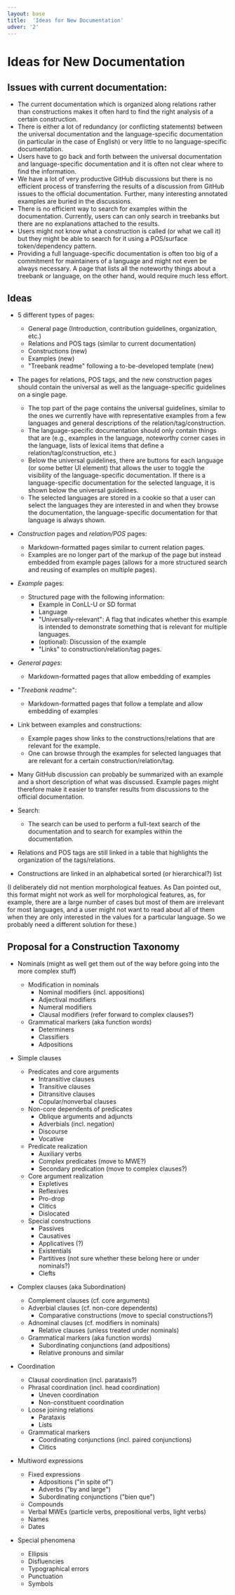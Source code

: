 ```yaml
---
layout: base
title:  'Ideas for New Documentation'
udver: '2'
---
```


# Ideas for New Documentation

## Issues with current documentation:


* The current documentation which is organized along relations rather than constructions makes it often hard to find the right analysis of a certain construction.
 * There is either a lot of redundancy (or conflicting statements) between the universal documentation and the language-specific documentation (in particular in the case of English) or very little to no language-specific documentation.
* Users have to go back and forth between the universal documentation and language-specific documentation and it is often not clear where to find the information.
* We have a lot of very productive GitHub discussions but there is no efficient process of transferring the results of a discussion from GitHub issues to the official documentation. Further, many interesting annotated examples are buried in the discussions.
* There is no efficient way to search for examples within the documentation. Currently, users can can only search in treebanks but there are no explanations attached to the results.
* Users might not know what a construction is called (or what we call it) but they might be able to search for it using a POS/surface token/dependency pattern.
* Providing a full language-specific documentation is often too big of a commitment for maintainers of a language and might not even be always necessary. A page that lists all the noteworthy things about a treebank or language, on the other hand, would require much less effort.


## Ideas

* 5 different types of pages:
  * General page (Introduction, contribution guidelines, organization, etc.)
  * Relations and POS tags (similar to current documentation)
  * Constructions (new)
  * Examples (new)
  * "Treebank readme" following a to-be-developed template (new)
  
* The pages for relations, POS tags, and the new construction pages should contain the universal as well as the language-specific guidelines on a single page.
  * The top part of the page contains the universal guidelines, similar to the ones we currently have with representative examples from a few languages and general descriptions of the relation/tag/construction.
  * The language-specific documentation should only contain things that are (e.g., examples in the language, noteworthy corner cases in the language, lists of lexical items that define a relation/tag/construction, etc.)
  * Below the universal guidelines, there are buttons for each language (or some better UI element) that allows the user to toggle the visibility of the language-specific documentation. If there is a language-specific documentation for the selected language, it is shown below the universal guidelines. 
  * The selected languages are stored in a cookie so that a user can select the languages they are interested in and when they browse the documentation, the language-specific documentation for that language is always shown.
  
  
 * _Construction_ pages and _relation/POS_ pages:
   * Markdown-formatted pages similar to current relation pages.
   * Examples are no longer part of the markup of the page but instead embedded from example pages (allows for a more structured search and reusing of examples on multiple pages).
  
 * _Example_ pages:
   * Structured page with the following information:
     * Example in ConLL-U or SD format
     * Language
     * "Universally-relevant": A flag that indicates whether this example is intended to demonstrate something that is relevant for multiple languages.
     * (optional): Discussion of the example
     * "Links" to construction/relation/tag pages. 
 
 * _General pages_:
   * Markdown-formatted pages that allow embedding of examples
   
 * "_Treebank readme_":
   * Markdown-formatted pages that follow a template and allow embedding of examples
 
 * Link between examples and constructions:
   * Example pages show links to the constructions/relations that are relevant for the example.
   * One can browse through the examples for selected languages that are relevant for a certain construction/relation/tag.
 
 * Many GitHub discussion can probably be summarized with an example and a short description of what was discussed. Example pages might therefore make it easier to transfer results from discussions to the official documentation.
 
 * Search:
   * The search can be used to perform a full-text search of the documentation and to search for examples within the documentation.
   
 * Relations and POS tags are still linked in a table that highlights the organization of the tags/relations.
 
 * Constructions are linked in an alphabetical sorted (or hierarchical?) list 
  
  
  
  (I deliberately did not mention morphological featues. As Dan pointed out, this format might not work as well for morphological features, as, for example, there are a large number of cases but most of them are irrelevant for most languages, and a user might not want to read about all of them when they are only interested in the values for a particular language. So we probably need a different solution for these.)
 
## Proposal for a Construction Taxonomy

* Nominals (might as well get them out of the way before going into the more complex stuff)
  * Modification in nominals
    * Nominal modifiers (incl. appositions)
    * Adjectival modifiers
    * Numeral modifiers
    * Clausal modifiers (refer forward to complex clauses?)
  * Grammatical markers (aka function words)
    * Determiners
    * Classifiers
    * Adpositions
    
* Simple clauses
  * Predicates and core arguments
    * Intransitive clauses
    * Transitive clauses
    * Ditransitive clauses
    * Copular/nonverbal clauses
  * Non-core dependents of predicates
    * Oblique arguments and adjuncts
    * Adverbials (incl. negation)
    * Discourse
    * Vocative
  * Predicate realization
    * Auxiliary verbs
    * Complex predicates (move to MWE?)
    * Secondary predication (move to complex clauses?)
  * Core argument realization
    * Expletives
    * Reflexives
    * Pro-drop
    * Clitics
    * Dislocated
  * Special constructions
    * Passives
    * Causatives
    * Applicatives (?)
    * Existentials
    * Partitives (not sure whether these belong here or under nominals?)
    * Clefts

* Complex clauses (aka Subordination)
  * Complement clauses (cf. core arguments)
  * Adverbial clauses (cf. non-core dependents)
    * Comparative constructions	(move to special constructions?)
  * Adnominal clauses (cf. modifiers in nominals)
    * Relative clauses (unless treated under nominals)
  * Grammatical markers (aka function words)
    * Subordinating conjunctions (and adpositions)
    * Relative pronouns and similar

* Coordination
  * Clausal coordination (incl.	parataxis?)
  * Phrasal coordination (incl. head coordination)
    * Uneven coordination
    * Non-constituent coordination
  * Loose joining relations
    * Parataxis
    * Lists
  * Grammatical markers
    * Coordinating conjunctions (incl. paired conjunctions)
    * Clitics

* Multiword expressions
  * Fixed expressions
    * Adpositions ("in spite of")
    * Adverbs ("by and large")
    * Subordinating conjunctions ("bien que")
  * Compounds
  * Verbal MWEs (particle verbs, prepositional verbs, light verbs)
  * Names
  * Dates
  
* Special phenomena
  * Ellipsis
  * Disfluencies
  * Typographical errors
  * Punctuation
  * Symbols
